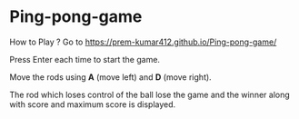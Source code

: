 # Ping-pong-game

How to Play ?
Go to https://prem-kumar412.github.io/Ping-pong-game/

Press Enter each time to start the game.

Move the rods using **A** (move left) and **D** (move right).

The rod which loses control of the ball lose the game and the winner along with score and maximum score is displayed.
